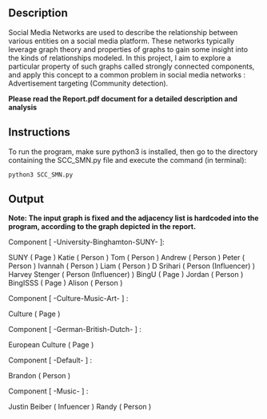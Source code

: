 ## Description
Social Media Networks are used to describe the relationship between various entities on a social media platform. These networks typically leverage graph theory and properties of graphs to gain some insight into the kinds of relationships modeled. In this project, I aim to explore a particular property of such graphs called strongly connected components, and apply this concept to a common problem in social media networks : Advertisement targeting (Community
detection).

**Please read the Report.pdf document for a detailed description and analysis**

## Instructions
To run the program, make sure python3 is installed, then go to the directory containing the SCC_SMN.py file and execute the command (in terminal):


`python3 SCC_SMN.py`

## Output

**Note: The input graph is fixed and the adjacency list is hardcoded into the program, according to the graph depicted in the report.**

Component [ -University-Binghamton-SUNY- ]: 
 
SUNY ( Page )
Katie ( Person )
Tom ( Person )
Andrew ( Person )
Peter ( Person )
Ivannah ( Person )
Liam ( Person )
D Srihari ( Person (Influencer) )
Harvey Stenger ( Person (Influencer) )
BingU ( Page )
Jordan ( Person )
BingISSS ( Page )
Alison ( Person )

Component [ -Culture-Music-Art- ] : 
 

Culture ( Page )

Component [ -German-British-Dutch- ] : 
 

European Culture ( Page )

Component [ -Default- ] : 

Brandon ( Person )

Component [ -Music- ] : 
 
Justin Beiber ( Infuencer )
Randy ( Person )
